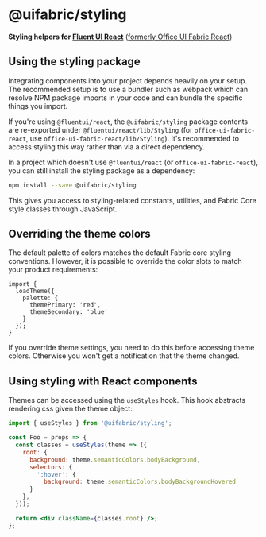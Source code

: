 # @uifabric/styling

**Styling helpers for [Fluent UI React](https://developer.microsoft.com/en-us/fluentui)**
([formerly Office UI Fabric React](https://developer.microsoft.com/en-us/office/blogs/ui-fabric-is-evolving-into-fluent-ui/))

## Using the styling package

Integrating components into your project depends heavily on your setup. The recommended setup is to use a bundler such as webpack which can resolve NPM package imports in your code and can bundle the specific things you import.

If you're using `@fluentui/react`, the `@uifabric/styling` package contents are re-exported under `@fluentui/react/lib/Styling` (for `office-ui-fabric-react`, use `office-ui-fabric-react/lib/Styling`). It's recommended to access styling this way rather than via a direct dependency.

In a project which doesn't use `@fluentui/react` (or `office-ui-fabric-react`), you can still install the styling package as a dependency:

```bash
npm install --save @uifabric/styling
```

This gives you access to styling-related constants, utilities, and Fabric Core style classes through JavaScript.

## Overriding the theme colors

The default palette of colors matches the default Fabric core styling conventions. However, it is possible to override the color slots to match your product requirements:

```tsx
import {
  loadTheme({
    palette: {
      themePrimary: 'red',
      themeSecondary: 'blue'
    }
  });
}
```

If you override theme settings, you need to do this before accessing theme colors. Otherwise you won't get a notification that the theme changed.

## Using styling with React components

Themes can be accessed using the `useStyles` hook. This hook abstracts rendering css given the theme object:

```jsx
import { useStyles } from '@uifabric/styling';

const Foo = props => {
  const classes = useStyles(theme => ({
    root: {
      background: theme.semanticColors.bodyBackground,
      selectors: {
        ':hover': {
          background: theme.semanticColors.bodyBackgroundHovered
      }
    },
  }));

  return <div className={classes.root} />;
};
```
